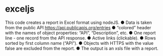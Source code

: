 # exceljs
This code creates a report in Excel format using nodeJS.
● Data is taken from the public API https://api.publicapis.org/entries
● “colored” header with the names of object properties: “API”, “Description”, etc.
● One report line - one record from the API response.
● Active links (clickable).
● Rows sorted by first column name (“API”).
● Objects with HTTPS with the value false are excluded from the report.
● The output is an xsls file with a report.
